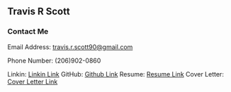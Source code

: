 ## Travis R Scott



### Contact Me

Email Address: travis.r.scott90@gmail.com

Phone Number: (206)902-0860

Linkin: [Linkin Link](https://www.linkedin.com/in/travisrscott/ "LinkedIn")
GitHub: [Github Link](https://github.com/mrtravisscott/ "Github")
Resume: [Resume Link](https://docs.google.com/document/d/1hMKunAMo4aMdET1-dbloFngTbryNJWnKLryyYGmmvCc/edit?usp=sharing "Resume")
Cover Letter: [Cover Letter Link](https://docs.google.com/document/d/1hweVs4Z2Bp7rzUjJjknAFz98Gp8kGkeHkUwZTOqt6Fg/edit?usp=sharing "Cover Letter")

